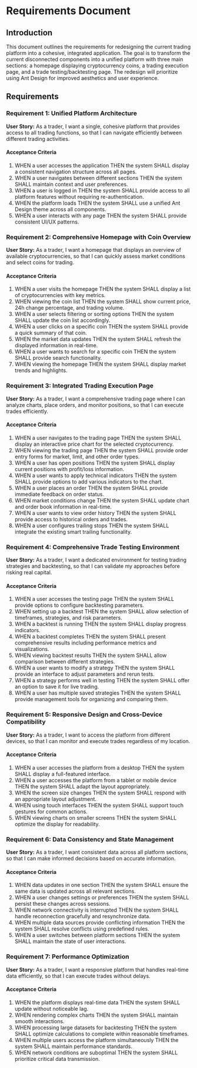 # Requirements Document

## Introduction

This document outlines the requirements for redesigning the current trading platform into a cohesive, integrated application. The goal is to transform the current disconnected components into a unified platform with three main sections: a homepage displaying cryptocurrency coins, a trading execution page, and a trade testing/backtesting page. The redesign will prioritize using Ant Design for improved aesthetics and user experience.

## Requirements

### Requirement 1: Unified Platform Architecture

**User Story:** As a trader, I want a single, cohesive platform that provides access to all trading functions, so that I can navigate efficiently between different trading activities.

#### Acceptance Criteria

1. WHEN a user accesses the application THEN the system SHALL display a consistent navigation structure across all pages.
2. WHEN a user navigates between different sections THEN the system SHALL maintain context and user preferences.
3. WHEN a user is logged in THEN the system SHALL provide access to all platform features without requiring re-authentication.
4. WHEN the platform loads THEN the system SHALL use a unified Ant Design theme across all components.
5. WHEN a user interacts with any page THEN the system SHALL provide consistent UI/UX patterns.

### Requirement 2: Comprehensive Homepage with Coin Overview

**User Story:** As a trader, I want a homepage that displays an overview of available cryptocurrencies, so that I can quickly assess market conditions and select coins for trading.

#### Acceptance Criteria

1. WHEN a user visits the homepage THEN the system SHALL display a list of cryptocurrencies with key metrics.
2. WHEN viewing the coin list THEN the system SHALL show current price, 24h change percentage, and trading volume.
3. WHEN a user selects filtering or sorting options THEN the system SHALL update the coin list accordingly.
4. WHEN a user clicks on a specific coin THEN the system SHALL provide a quick summary of that coin.
5. WHEN the market data updates THEN the system SHALL refresh the displayed information in real-time.
6. WHEN a user wants to search for a specific coin THEN the system SHALL provide search functionality.
7. WHEN viewing the homepage THEN the system SHALL display market trends and highlights.

### Requirement 3: Integrated Trading Execution Page

**User Story:** As a trader, I want a comprehensive trading page where I can analyze charts, place orders, and monitor positions, so that I can execute trades efficiently.

#### Acceptance Criteria

1. WHEN a user navigates to the trading page THEN the system SHALL display an interactive price chart for the selected cryptocurrency.
2. WHEN viewing the trading page THEN the system SHALL provide order entry forms for market, limit, and other order types.
3. WHEN a user has open positions THEN the system SHALL display current positions with profit/loss information.
4. WHEN a user wants to apply technical indicators THEN the system SHALL provide options to add various indicators to the chart.
5. WHEN a user places an order THEN the system SHALL provide immediate feedback on order status.
6. WHEN market conditions change THEN the system SHALL update chart and order book information in real-time.
7. WHEN a user wants to view order history THEN the system SHALL provide access to historical orders and trades.
8. WHEN a user configures trailing stops THEN the system SHALL integrate the existing smart trailing functionality.

### Requirement 4: Comprehensive Trade Testing Environment

**User Story:** As a trader, I want a dedicated environment for testing trading strategies and backtesting, so that I can validate my approaches before risking real capital.

#### Acceptance Criteria

1. WHEN a user accesses the testing page THEN the system SHALL provide options to configure backtesting parameters.
2. WHEN setting up a backtest THEN the system SHALL allow selection of timeframes, strategies, and risk parameters.
3. WHEN a backtest is running THEN the system SHALL display progress indicators.
4. WHEN a backtest completes THEN the system SHALL present comprehensive results including performance metrics and visualizations.
5. WHEN viewing backtest results THEN the system SHALL allow comparison between different strategies.
6. WHEN a user wants to modify a strategy THEN the system SHALL provide an interface to adjust parameters and rerun tests.
7. WHEN a strategy performs well in testing THEN the system SHALL offer an option to save it for live trading.
8. WHEN a user has multiple saved strategies THEN the system SHALL provide management tools for organizing and comparing them.

### Requirement 5: Responsive Design and Cross-Device Compatibility

**User Story:** As a trader, I want to access the platform from different devices, so that I can monitor and execute trades regardless of my location.

#### Acceptance Criteria

1. WHEN a user accesses the platform from a desktop THEN the system SHALL display a full-featured interface.
2. WHEN a user accesses the platform from a tablet or mobile device THEN the system SHALL adapt the layout appropriately.
3. WHEN the screen size changes THEN the system SHALL respond with an appropriate layout adjustment.
4. WHEN using touch interfaces THEN the system SHALL support touch gestures for common actions.
5. WHEN viewing charts on smaller screens THEN the system SHALL optimize the display for readability.

### Requirement 6: Data Consistency and State Management

**User Story:** As a trader, I want consistent data across all platform sections, so that I can make informed decisions based on accurate information.

#### Acceptance Criteria

1. WHEN data updates in one section THEN the system SHALL ensure the same data is updated across all relevant sections.
2. WHEN a user changes settings or preferences THEN the system SHALL persist these changes across sessions.
3. WHEN network connectivity is interrupted THEN the system SHALL handle reconnection gracefully and resynchronize data.
4. WHEN multiple data sources provide conflicting information THEN the system SHALL resolve conflicts using predefined rules.
5. WHEN a user switches between platform sections THEN the system SHALL maintain the state of user interactions.

### Requirement 7: Performance Optimization

**User Story:** As a trader, I want a responsive platform that handles real-time data efficiently, so that I can execute trades without delays.

#### Acceptance Criteria

1. WHEN the platform displays real-time data THEN the system SHALL update without noticeable lag.
2. WHEN rendering complex charts THEN the system SHALL maintain smooth interactions.
3. WHEN processing large datasets for backtesting THEN the system SHALL optimize calculations to complete within reasonable timeframes.
4. WHEN multiple users access the platform simultaneously THEN the system SHALL maintain performance standards.
5. WHEN network conditions are suboptimal THEN the system SHALL prioritize critical data transmission.